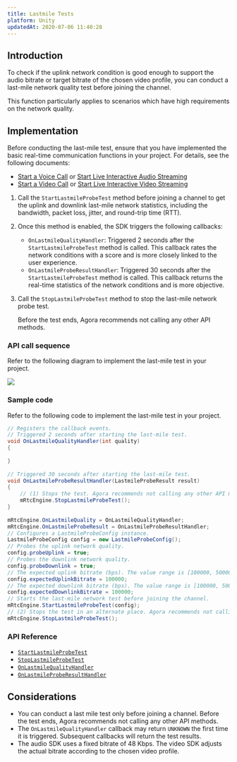 ```yaml
---
title: Lastmile Tests
platform: Unity
updatedAt: 2020-07-06 11:40:28
---
```

## Introduction

To check if the uplink network condition is good enough to support the audio bitrate or target bitrate of the chosen video profile, you can conduct a last-mile network quality test before joining the channel.

This function particularly applies to scenarios which have high requirements on the network quality.



## Implementation

Before conducting the last-mile test, ensure that you have implemented the basic real-time communication functions in your project. For details, see the following documents:

- [Start a Voice Call](start_call_audio_unity) or [Start Live Interactive Audio Streaming](start_live_audio_unity)
- [Start a Video Call](start_call_unity) or [Start Live Interactive Video Streaming](start_live_unity)


1. Call the `StartLastmileProbeTest` method before joining a channel to get the uplink and downlink last-mile network statistics, including the bandwidth, packet loss, jitter, and round-trip time (RTT).

2. Once this method is enabled, the SDK triggers the following callbacks:

   - `OnLastmileQualityHandler`: Triggered 2 seconds after the `StartLastmileProbeTest` method is called. This callback rates the network conditions with a score and is more closely linked to the user experience.
   - `OnLastmileProbeResultHandler`: Triggered 30 seconds after the `StartLastmileProbeTest` method is called. This callback returns the real-time statistics of the network conditions and is more objective.

3. Call the `StopLastmileProbeTest` method to stop the last-mile network probe test.

   <div class="alert note">Before the test ends, Agora recommends not calling any other API methods.</div>

   
### API call sequence

Refer to the following diagram to implement the last-mile test in your project.

![](https://web-cdn.agora.io/docs-files/1582858108947)

### Sample code

Refer to the following code to implement the last-mile test in your project.

```c#
// Registers the callback events.
// Triggered 2 seconds after starting the last-mile test.
void OnLastmileQualityHandler(int quality)
{
  
}
  
// Triggered 30 seconds after starting the last-mile test.
void OnLastmileProbeResultHandler(LastmileProbeResult result)
{ 
    // (1) Stops the test. Agora recommends not calling any other API method before the test ends.
    mRtcEngine.StopLastmileProbeTest();
}
  
mRtcEngine.OnLastmileQuality = OnLastmileQualityHandler;
mRtcEngine.OnLastmileProbeResult = OnLastmileProbeResultHandler;
// Configures a LastmileProbeConfig instance.
LastmileProbeConfig config = new LastmileProbeConfig();
// Probes the uplink network quality.
config.probeUplink = true;
// Probes the downlink network quality.
config.probeDownlink = true;
// The expected uplink bitrate (bps). The value range is [100000, 5000000].
config.expectedUplinkBitrate = 100000;
// The expected downlink bitrate (bps). The value range is [100000, 5000000].
config.expectedDownlinkBitrate = 100000;
// Starts the last-mile network test before joining the channel.
mRtcEngine.StartLastmileProbeTest(config);
// (2) Stops the test in an alternate place. Agora recommends not calling any other API method before the test ends.
mRtcEngine.StopLastmileProbeTest();
```



### API Reference

- [`StartLastmileProbeTest`](./API%20Reference/unity/classagora__gaming__rtc_1_1_i_rtc_engine.html#a1d70042741eed8fd27234d43f0bdd86e)
- [`StopLastmileProbeTest`](./API%20Reference/unity/classagora__gaming__rtc_1_1_i_rtc_engine.html#a7097b5aa40f1124c5cb5ae7cc68d636f)
- [`OnLastmileQualityHandler`](./API%20Reference/unity/namespaceagora__gaming__rtc.html#ad91eb7212a21d5596d4a96dfedaa7753)
- [`OnLastmileProbeResultHandler`](./API%20Reference/unity/namespaceagora__gaming__rtc.html#afa2ac45e7687a97653fedb80c5346019)

## Considerations

- You can conduct a last mile test only before joining a channel. Before the test ends, Agora recommends not calling any other API methods.
- The `OnLastmileQualityHandler` callback may return `UNKNOWN` the first time it is triggered. Subsequent callbacks will return the test results.
- The audio SDK uses a fixed bitrate of 48 Kbps. The video SDK adjusts the actual bitrate according to the chosen video profile.